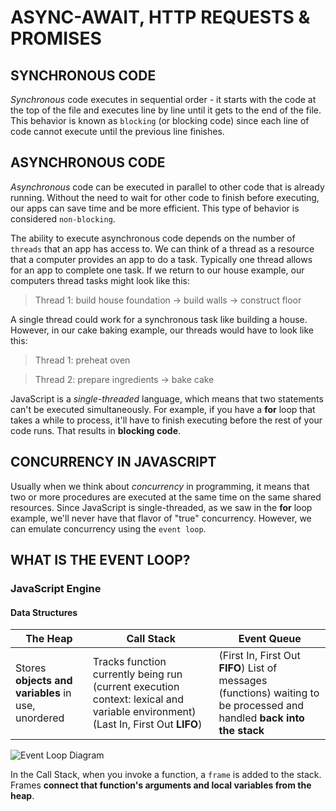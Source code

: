 # ASYNC-AWAIT, HTTP REQUESTS & PROMISES

## SYNCHRONOUS CODE

_Synchronous_ code executes in sequential order - it starts with the code at the top of the file and executes line by line until it gets to the end of the file. This behavior is known as `blocking` (or blocking code) since each line of code cannot execute until the previous line finishes.

## ASYNCHRONOUS CODE

_Asynchronous_ code can be executed in parallel to other code that is already running. Without the need to wait for other code to finish before executing, our apps can save time and be more efficient. This type of behavior is considered `non-blocking`.

The ability to execute asynchronous code depends on the number of `threads` that an app has access to. We can think of a thread as a resource that a computer provides an app to do a task. Typically one thread allows for an app to complete one task. If we return to our house example, our computers thread tasks might look like this:

> Thread 1: build house foundation -> build walls -> construct floor

A single thread could work for a synchronous task like building a house. However, in our cake baking example, our threads would have to look like this:

> Thread 1: preheat oven

> Thread 2: prepare ingredients -> bake cake

JavaScript is a _single-threaded_ language, which means that two statements can't be executed simultaneously. For example, if you have a **for** loop that takes a while to process, it'll have to finish executing before the rest of your code runs. That results in **blocking code**.

## CONCURRENCY IN JAVASCRIPT

Usually when we think about _concurrency_ in programming, it means that two or more procedures are executed at the same time on the same shared resources.
Since JavaScript is single-threaded, as we saw in the **for** loop example, we'll never have that flavor of "true" concurrency. However, we can emulate concurrency using the `event loop`.

## WHAT IS THE EVENT LOOP?

### JavaScript Engine

#### Data Structures

| The Heap                                           | Call Stack                                                                                                                      | Event Queue |
| -------------------------------------------------- | ------------------------------------------------------------------------------------------------------------------------------- | ----- |
| Stores **objects and variables** in use, unordered | Tracks function currently being run (current execution context: lexical and variable environment) (Last In, First Out **LIFO**) | (First In, First Out **FIFO**) List of messages (functions) waiting to be processed and handled **back into the stack** |

![Event Loop Diagram](https://static-assets.codecademy.com/Courses/Learn-JavaScript/Event-Loop-and-Concurrency/JavaScript-Engine-Diagram.png?_gl=1*1yqf88z*_ga*MjIxNzY1NjQ5LjE2NDA4OTQ1MjA.*_ga_3LRZM6TM9L*MTY4NDM3NzcwOC41MTMuMS4xNjg0Mzc3NzIxLjQ3LjAuMA.. "Event Loop Diagram")

In the Call Stack, when you invoke a function, a `frame` is added to the stack. Frames **connect that function's arguments and local variables from the heap**. 